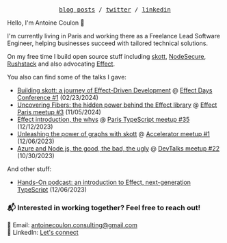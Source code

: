 <p align="center">
  <samp>
    <a href="https://dev.to/antoinecoulon">blog posts</a> /    
    <a href="https://twitter.com/c9antoine">twitter</a> /
    <a href="https://www.linkedin.com/in/antoine-coulon-c9">linkedin</a>
  </samp>
</p>


Hello, I'm Antoine Coulon 👋

I'm currently living in Paris and working there as a Freelance Lead Software Engineer, helping businesses succeed with tailored technical solutions.

On my free time I build open source stuff including [skott](https://github.com/antoine-coulon/skott), [NodeSecure](https://github.com/NodeSecure), [Rushstack](https://github.com/microsoft/rushstack) and also advocating [Effect](https://effect.website/).

You also can find some of the talks I gave:

-  [Building skott: a journey of Effect-Driven Development](https://www.youtube.com/watch?v=eQPvfYMheng) @ [Effect Days Conference #1](https://effect.website/events/effect-days) (02/23/2024)
-  [Uncovering Fibers: the hidden power behind the Effect library](https://github.com/antoine-coulon/uncovering-effect-fibers) @ [Effect Paris meetup #3](https://www.meetup.com/fr-FR/effect-paris/events/304021172) (11/05/2024)
-  [Effect introduction, the whys](https://www.youtube.com/watch?v=IAegPM0fzbs) @ [Paris TypeScript meetup #35](https://www.meetup.com/paris-typescript/events/297232045/) (12/12/2023)
-  [Unleashing the power of graphs with skott]() @ [Accelerator meetup #1](https://www.meetup.com/fr-FR/accelerator-engineering/events/297557363) (12/06/2023)
-  [Azure and Node.js, the good, the bad, the ugly](https://antoine-coulon.github.io/azure-app-service-and-nodejs-talk/1) @ [DevTalks meetup #22](https://www.meetup.com/devtalks-net/events/296719027/) (10/30/2023)

And other stuff:

- [Hands-On podcast: an introduction to Effect, next-generation TypeScript](https://www.youtube.com/watch?v=MpmNN4L5xTY) (12/06/2023)

### 📬 Interested in working together? Feel free to reach out!  

📩 Email: [antoinecoulon.consulting@gmail.com](mailto:antoinecoulon.consulting@gmail.com)  
💼 LinkedIn: [Let's connect](https://www.linkedin.com/in/antoine-coulon-c9)
